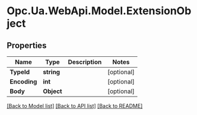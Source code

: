 # Opc.Ua.WebApi.Model.ExtensionObject

## Properties

Name | Type | Description | Notes
------------ | ------------- | ------------- | -------------
**TypeId** | **string** |  | [optional] 
**Encoding** | **int** |  | [optional] 
**Body** | **Object** |  | [optional] 

[[Back to Model list]](../README.md#documentation-for-models) [[Back to API list]](../README.md#documentation-for-api-endpoints) [[Back to README]](../README.md)


